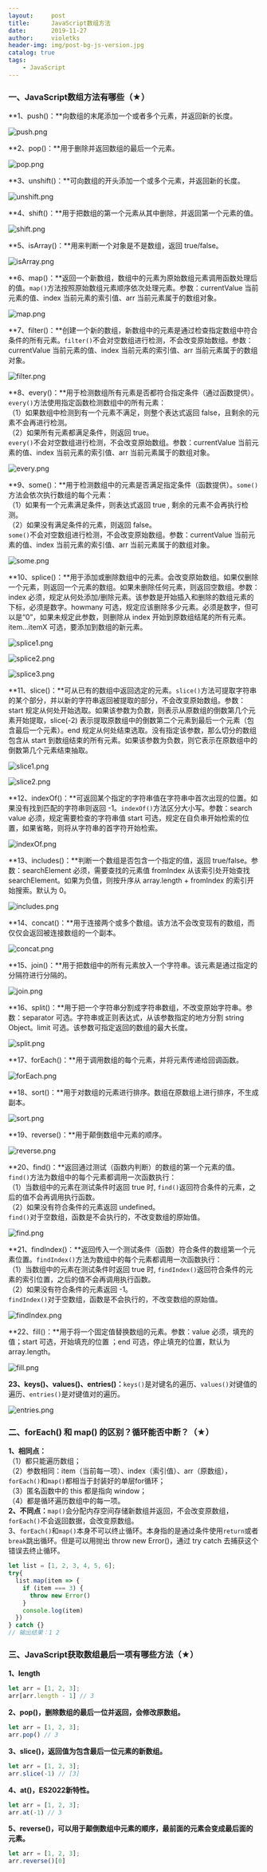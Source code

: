 ```yaml
---
layout:     post
title:      JavaScript数组方法
date:       2019-11-27
author:     violetks
header-img: img/post-bg-js-version.jpg
catalog: true
tags:
    - JavaScript
---
```


### 一、JavaScript数组方法有哪些（★）
**1、push()：**向数组的末尾添加一个或者多个元素，并返回新的长度。<br>

![push.png](/instructPic/push.png)

**2、pop()：**用于删除并返回数组的最后一个元素。<br>

![pop.png](/instructPic/pop.png)

**3、unshift()：**可向数组的开头添加一个或多个元素，并返回新的长度。<br>

![unshift.png](/instructPic/unshift.png)

**4、shift()：**用于把数组的第一个元素从其中删除，并返回第一个元素的值。<br>

![shift.png](/instructPic/shift.png)

**5、isArray()：**用来判断一个对象是不是数组，返回 true/false。<br>

![isArray.png](/instructPic/isArray.png)

**6、map()：**返回一个新数组，数组中的元素为原始数组元素调用函数处理后的值。`map()`方法按照原始数组元素顺序依次处理元素。参数：currentValue 当前元素的值、index 当前元素的索引值、arr 当前元素属于的数组对象。<br>

![map.png](/instructPic/map.png)

**7、filter()：**创建一个新的数组，新数组中的元素是通过检查指定数组中符合条件的所有元素。`filter()`不会对空数组进行检测，不会改变原始数组。参数：currentValue 当前元素的值、index 当前元素的索引值、arr 当前元素属于的数组对象。<br>

![filter.png](/instructPic/filter.png)

**8、every()：**用于检测数组所有元素是否都符合指定条件（通过函数提供）。`every()`方法使用指定函数检测数组中的所有元素：<br>
（1）如果数组中检测到有一个元素不满足，则整个表达式返回 false，且剩余的元素不会再进行检测。<br>
（2）如果所有元素都满足条件，则返回 true。<br>
`every()`不会对空数组进行检测，不会改变原始数组。参数：currentValue 当前元素的值、index 当前元素的索引值、arr 当前元素属于的数组对象。<br>

![every.png](/instructPic/every.png)

**9、some()：**用于检测数组中的元素是否满足指定条件（函数提供）。`some()`方法会依次执行数组的每个元素：<br>
（1）如果有一个元素满足条件，则表达式返回 true , 剩余的元素不会再执行检测。<br>
（2）如果没有满足条件的元素，则返回 false。<br>
`some()`不会对空数组进行检测，不会改变原始数组。参数：currentValue 当前元素的值、index 当前元素的索引值、arr 当前元素属于的数组对象。<br>

![some.png](/instructPic/some.png)

**10、splice()：**用于添加或删除数组中的元素。会改变原始数组。如果仅删除一个元素，则返回一个元素的数组。如果未删除任何元素，则返回空数组。参数：index 必须，规定从何处添加/删除元素。该参数是开始插入和删除的数组元素的下标，必须是数字。howmany 可选，规定应该删除多少元素。必须是数字，但可以是“0”，如果未规定此参数，则删除从 index 开始到原数组结尾的所有元素。item…itemX 可选，要添加到数组的新元素。<br>

![splice1.png](/instructPic/splice1.png)

![splice2.png](/instructPic/splice2.png)

![splice3.png](/instructPic/splice3.png)

**11、slice()：**可从已有的数组中返回选定的元素。`slice()`方法可提取字符串的某个部分，并以新的字符串返回被提取的部分，不会改变原始数组。参数：start 规定从何处开始选取。如果该参数为负数，则表示从原数组的倒数第几个元素开始提取，slice(-2) 表示提取原数组中的倒数第二个元素到最后一个元素（包含最后一个元素）。end 规定从何处结束选取。没有指定该参数，那么切分的数组包含从 start 到数组结束的所有元素。如果该参数为负数，则它表示在原数组中的倒数第几个元素结束抽取。<br>

![slice1.png](/instructPic/slice1.png)

![slice2.png](/instructPic/slice2.png)

**12、indexOf()：**可返回某个指定的字符串值在字符串中首次出现的位置。如果没有找到匹配的字符串则返回 -1。`indexOf()`方法区分大小写。参数：search value 必须，规定需要检查的字符串值 start 可选，规定在自负串开始检索的位置，如果省略，则将从字符串的首字符开始检索。<br>

![indexOf.png](/instructPic/indexOf.png)

**13、includes()：**判断一个数组是否包含一个指定的值，返回 true/false。参数：searchElement 必须，需要查找的元素值 fromIndex 从该索引处开始查找 searchElement。如果为负值，则按升序从 array.length + fromIndex 的索引开始搜索。默认为 0。<br>

![includes.png](/instructPic/includes.png)

**14、concat()：**用于连接两个或多个数组。该方法不会改变现有的数组，而仅仅会返回被连接数组的一个副本。<br>

![concat.png](/instructPic/concat.png)

**15、join()：**用于把数组中的所有元素放入一个字符串。该元素是通过指定的分隔符进行分隔的。<br>

![join.png](/instructPic/join.png)

**16、split()：**用于把一个字符串分割成字符串数组，不改变原始字符串。参数：separator 可选。字符串或正则表达式，从该参数指定的地方分割 string Object。limit 可选。该参数可指定返回的数组的最大长度。<br>

![split.png](/instructPic/split.png)

**17、forEach()：**用于调用数组的每个元素，并将元素传递给回调函数。<br>

![forEach.png](/instructPic/forEach.png)

**18、sort()：**用于对数组的元素进行排序。数组在原数组上进行排序，不生成副本。<br>

![sort.png](/instructPic/sort.png)

**19、reverse()：**用于颠倒数组中元素的顺序。<br>

![reverse.png](/instructPic/reverse.png)

**20、find()：**返回通过测试（函数内判断）的数组的第一个元素的值。`find()`方法为数组中的每个元素都调用一次函数执行：<br>
（1）当数组中的元素在测试条件时返回 true 时, `find()`返回符合条件的元素，之后的值不会再调用执行函数。<br>
（2）如果没有符合条件的元素返回 undefined。<br>
`find()`对于空数组，函数是不会执行的，不改变数组的原始值。<br>

![find.png](/instructPic/find.png)

**21、findIndex()：**返回传入一个测试条件（函数）符合条件的数组第一个元素位置。`findIndex()`方法为数组中的每个元素都调用一次函数执行：<br>
（1）当数组中的元素在测试条件时返回 true 时, `findIndex()`返回符合条件的元素的索引位置，之后的值不会再调用执行函数。<br>
（2）如果没有符合条件的元素返回 -1。<br>
`findIndex()`对于空数组，函数是不会执行的，不改变数组的原始值。<br>

![findIndex.png](/instructPic/findIndex.png)

**22、fill()：**用于将一个固定值替换数组的元素。参数：value 必须，填充的值；start 可选，开始填充的位置
；end 可选，停止填充的位置，默认为array.length。<br>

![fill.png](/instructPic/fill.png)

**23、keys()、values()、entries()：**`keys()`是对键名的遍历、`values()`对键值的遍历、`entries()`是对键值对的遍历。<br>

![entries.png](/instructPic/entries.png)

### 二、forEach() 和 map() 的区别？循环能否中断？（★）
**1、相同点：**<br>
（1）都只能遍历数组；<br>
（2）参数相同：item（当前每一项）、index（索引值）、arr（原数组），`forEach()`和`map()`都相当于封装好的单层for循环；<br>
（3）匿名函数中的 this 都是指向 window；<br>
（4）都是循环遍历数组中的每一项。<br>
**2、不同点：**`map()`会分配内存空间存储新数组并返回，不会改变原数组，`forEach()`不会返回数据，会改变原数组。<br>
3、`forEach()`和`map()`本身不可以终止循环。本身指的是通过条件使用`return`或者`break`跳出循环。但是可以用抛出 throw new Error()，通过 try catch 去捕获这个错误去终止循环。<br>
```javascript
let list = [1, 2, 3, 4, 5, 6];
try{
  list.map(item => {
    if (item === 3) {
      throw new Error()
    }
    console.log(item)
  })
} catch {}
// 输出结果：1 2
```

### 三、JavaScript获取数组最后一项有哪些方法（★）
**1、length**<br>
```javascript
let arr = [1, 2, 3];
arr[arr.length - 1] // 3
```

**2、pop()，删除数组的最后一位并返回，会修改原数组。**<br>
```javascript
let arr = [1, 2, 3];
arr.pop() // 3
```

**3、slice()，返回值为包含最后一位元素的新数组。**<br>
```javascript
let arr = [1, 2, 3];
arr.slice(-1) // [3]
```

**4、at()，ES2022新特性。**<br>
```javascript
let arr = [1, 2, 3];
arr.at(-1) // 3
```

**5、reverse()，可以用于颠倒数组中元素的顺序，最前面的元素会变成最后面的元素。**<br>
```javascript
let arr = [1, 2, 3];
arr.reverse()[0]
```